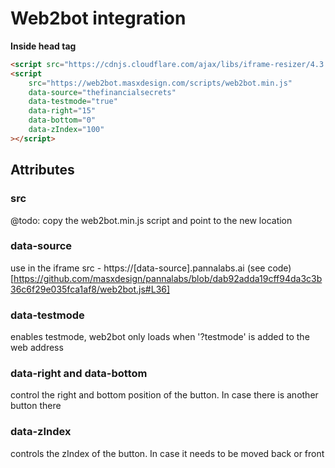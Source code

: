 # Web2bot integration

**Inside head tag**

```html
<script src="https://cdnjs.cloudflare.com/ajax/libs/iframe-resizer/4.3.2/iframeResizer.min.js"></script>
<script 
	src="https://web2bot.masxdesign.com/scripts/web2bot.min.js"
	data-source="thefinancialsecrets"
	data-testmode="true"
	data-right="15"
	data-bottom="0"
	data-zIndex="100"
></script>
```

## Attributes
### src
@todo: copy the web2bot.min.js script and point to the new location
### data-source
use in the iframe src - https://[data-source].pannalabs.ai (see code)[https://github.com/masxdesign/pannalabs/blob/dab92adda19cff94da3c3b36c6f29e035fca1af8/web2bot.js#L36]

### data-testmode
enables testmode, web2bot only loads when '?testmode' is added to the web address

### data-right and data-bottom
control the right and bottom position of the button. In case there is another button there

### data-zIndex
controls the zIndex of the button. In case it needs to be moved back or front


